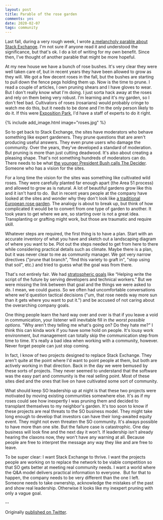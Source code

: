 ```yaml
---
layout: post
title: Parable of the rose garden
comments: yes
date: 2020-02-07
tags: community 
---
```



Last fall, during a very rough week, I wrote [a melancholy parable
about Stack
Exchange](https://medium.com/@jlericson/emptiness-a-parable-ee46a8a1cad6). I'm
not sure if anyone read it and understood the significance, but that's
ok. I do a lot of writing for my own benefit. Since then, I've thought
of another parable that might be more hopeful.


At my new house we have a bunch of rose bushes. It's very clear they
were well taken care of, but in recent years they have been allowed to
grow as they will. We got a few decent roses in the fall, but the
bushes are starting to pull down the fence pegs holding them up. Now
is the time to prune. I read a couple of articles, I own pruning
shears and I have gloves to wear. But I don't really know what I'm
doing. I just sorta hack away at the roses and rely on them being very
robust. I'm learning and it's my garden, so I don't feel
bad. Cultivators of roses (rosarians) would probably cringe to watch
me do this, but it needs to be done and I'm the only person likely to
do it. If this were [Exposition
Park](https://www.laparks.org/park/exposition-rose-garden), I'd have a
staff of experts to do it right.

{% include add_image.html image="roses.jpg" %}

So to get back to Stack Exchange, the sites have moderators who behave
something like expert gardeners. They prune questions that are aren't
producing useful answers. They even prune users who damage the
community. Over the years, they've developed a standard of moderation.
But pruning is more than just cutting deadwood. It's also about
creating a pleasing shape. That's not something hundreds of moderators
can do. There needs to be what [the younger President Bush calls The
Decider](https://youtu.be/irMeHmlxE9s). Someone who has a vision for
the sites.


For a long time the vision for the sites was something like cultivated
wild roses. They were carefully planted far enough apart (the Area 51
process) and allowed to grow as is natural. A lot of beautiful gardens
grow like this and it isn't hard to do.  But in recent years people at
the company have looked at the sites and wonder why they don't look
like [a traditional European rose
garden](https://www.huntington.org/rose-garden).  The analogy is about
to break up, but think of how complicated it would be to convert from
one type of garden to another. It took years to get where we are, so
starting over is not a great idea. Transplanting or grafting might
work, but those are traumatic and require skill.

Whatever steps are required, the first thing is to have a plan. Start
with an accurate inventory of what you have and sketch out a
landscaping diagram of where you want to be. Plot out the steps needed
to get from here to there while considering practical details such as
climate. Maybe there is a plan, but it was never clear to me as
community manager. We got very narrow directives ("prune that branch",
"find this variety to graft in", "stop using that soil", etc.) and
tried to guess what the goal was from there.

That's not entirely fair. We had [stratospheric
goals](https://www.joelonsoftware.com/2001/04/21/dont-let-architecture-astronauts-scare-you/)
like “Helping write the script of the future by serving developers and
technical workers.” But we were missing the link between that goal and
the things we were asked to do. I mean, we could _guess_. So we often
had uncomfortable conversations where we'd question tactical decisions
("um, that rose needs way more sun than it gets where you want to put
it.") and be accused of not caring about the overarching company
goals.

One thing people learn the hard way over and over is that if you leave
a void in communication, your listener will inevitable fill in *the
worst possible options*. "Why aren't they telling me what's going on?
Do they hate me?"  I think this can kinda work if you have some hold
on people. It's lousy work environment, but management can totally
skip the communication step from time to time. It's really a bad idea
when working with a community, however. Never forget people can just
stop coming.

In fact, I know of two projects designed to replace Stack
Exchange. They aren't quite at the point where I'd want to point
people at them, but both are actively working in that direction.  Back
in the day we were bemused by these sorts of projects. They never
seemed to understand that the software was the easy part and community
is the real selling point. Most of these sites died and the ones that
live on have cultivated some sort of community.

What should keep SO leadership up at night is that these two projects
were motivated by moving existing communities somewhere else. It's as
if my roses could see how inexpertly I was pruning them and decided to
transplant themselves to my neighbor's garden.  It's too soon to know
if these projects are real threats to the SO business model. They
might take long enough to develop that investors can have their
long-awaited equity event. They might not even threaten the SO
community. It's always possible to have more than one site.  But the
failure case is catastrophic. One day business will look fine and the
next day it won't. If leadership isn't already hearing the claxons
now, they won't have any warning at all. Because people are free to
interpret the message any way they like and are free to leave.

To be super clear: I want Stack Exchange to thrive. I want the
projects people are working on to replace the network to be viable
competition so that SO gets better at meeting real community needs. I
want a world where the Q&A model delivers practical information to
everyone.  But for that to happen, the company needs to be very
different than the one I left. Someone needs to take ownership,
acknowledge the mistakes of the past and show real
leadership. Otherwise it looks like my inexpert pruning with only a
vague goal.

--

Originally [published on
Twitter](https://threadreaderapp.com/thread/1225859081904115712.html).
